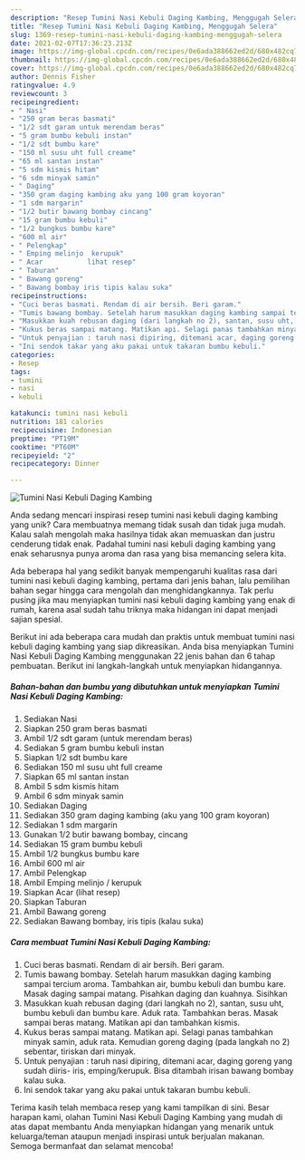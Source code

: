 ```yaml
---
description: "Resep Tumini Nasi Kebuli Daging Kambing, Menggugah Selera"
title: "Resep Tumini Nasi Kebuli Daging Kambing, Menggugah Selera"
slug: 1369-resep-tumini-nasi-kebuli-daging-kambing-menggugah-selera
date: 2021-02-07T17:36:23.213Z
image: https://img-global.cpcdn.com/recipes/0e6ada388662ed2d/680x482cq70/tumini-nasi-kebuli-daging-kambing-foto-resep-utama.jpg
thumbnail: https://img-global.cpcdn.com/recipes/0e6ada388662ed2d/680x482cq70/tumini-nasi-kebuli-daging-kambing-foto-resep-utama.jpg
cover: https://img-global.cpcdn.com/recipes/0e6ada388662ed2d/680x482cq70/tumini-nasi-kebuli-daging-kambing-foto-resep-utama.jpg
author: Dennis Fisher
ratingvalue: 4.9
reviewcount: 3
recipeingredient:
- " Nasi"
- "250 gram beras basmati"
- "1/2 sdt garam untuk merendam beras"
- "5 gram bumbu kebuli instan"
- "1/2 sdt bumbu kare"
- "150 ml susu uht full creame"
- "65 ml santan instan"
- "5 sdm kismis hitam"
- "6 sdm minyak samin"
- " Daging"
- "350 gram daging kambing aku yang 100 gram koyoran"
- "1 sdm margarin"
- "1/2 butir bawang bombay cincang"
- "15 gram bumbu kebuli"
- "1/2 bungkus bumbu kare"
- "600 ml air"
- " Pelengkap"
- " Emping melinjo  kerupuk"
- " Acar           lihat resep"
- " Taburan"
- " Bawang goreng"
- " Bawang bombay iris tipis kalau suka"
recipeinstructions:
- "Cuci beras basmati. Rendam di air bersih. Beri garam."
- "Tumis bawang bombay. Setelah harum masukkan daging kambing sampai tercium aroma. Tambahkan air, bumbu kebuli dan bumbu kare. Masak daging sampai matang. Pisahkan daging dan kuahnya. Sisihkan"
- "Masukkan kuah rebusan daging (dari langkah no 2), santan, susu uht, bumbu kebuli dan bumbu kare. Aduk rata. Tambahkan beras. Masak sampai beras matang. Matikan api dan tambahkan kismis."
- "Kukus beras sampai matang. Matikan api. Selagi panas tambahkan minyak samin, aduk rata. Kemudian goreng daging (pada langkah no 2) sebentar, tiriskan dari minyak."
- "Untuk penyajian : taruh nasi dipiring, ditemani acar, daging goreng yang sudah diiris- iris, emping/kerupuk. Bisa ditambah irisan bawang bombay kalau suka."
- "Ini sendok takar yang aku pakai untuk takaran bumbu kebuli."
categories:
- Resep
tags:
- tumini
- nasi
- kebuli

katakunci: tumini nasi kebuli 
nutrition: 181 calories
recipecuisine: Indonesian
preptime: "PT19M"
cooktime: "PT60M"
recipeyield: "2"
recipecategory: Dinner

---
```



![Tumini Nasi Kebuli Daging Kambing](https://img-global.cpcdn.com/recipes/0e6ada388662ed2d/680x482cq70/tumini-nasi-kebuli-daging-kambing-foto-resep-utama.jpg)

Anda sedang mencari inspirasi resep tumini nasi kebuli daging kambing yang unik? Cara membuatnya memang tidak susah dan tidak juga mudah. Kalau salah mengolah maka hasilnya tidak akan memuaskan dan justru cenderung tidak enak. Padahal tumini nasi kebuli daging kambing yang enak seharusnya punya aroma dan rasa yang bisa memancing selera kita.



Ada beberapa hal yang sedikit banyak mempengaruhi kualitas rasa dari tumini nasi kebuli daging kambing, pertama dari jenis bahan, lalu pemilihan bahan segar hingga cara mengolah dan menghidangkannya. Tak perlu pusing jika mau menyiapkan tumini nasi kebuli daging kambing yang enak di rumah, karena asal sudah tahu triknya maka hidangan ini dapat menjadi sajian spesial.


Berikut ini ada beberapa cara mudah dan praktis untuk membuat tumini nasi kebuli daging kambing yang siap dikreasikan. Anda bisa menyiapkan Tumini Nasi Kebuli Daging Kambing menggunakan 22 jenis bahan dan 6 tahap pembuatan. Berikut ini langkah-langkah untuk menyiapkan hidangannya.

<!--inarticleads1-->

##### Bahan-bahan dan bumbu yang dibutuhkan untuk menyiapkan Tumini Nasi Kebuli Daging Kambing:

1. Sediakan  Nasi
1. Siapkan 250 gram beras basmati
1. Ambil 1/2 sdt garam (untuk merendam beras)
1. Sediakan 5 gram bumbu kebuli instan
1. Siapkan 1/2 sdt bumbu kare
1. Sediakan 150 ml susu uht full creame
1. Siapkan 65 ml santan instan
1. Ambil 5 sdm kismis hitam
1. Ambil 6 sdm minyak samin
1. Sediakan  Daging
1. Sediakan 350 gram daging kambing (aku yang 100 gram koyoran)
1. Sediakan 1 sdm margarin
1. Gunakan 1/2 butir bawang bombay, cincang
1. Sediakan 15 gram bumbu kebuli
1. Ambil 1/2 bungkus bumbu kare
1. Ambil 600 ml air
1. Ambil  Pelengkap
1. Ambil  Emping melinjo / kerupuk
1. Siapkan  Acar           (lihat resep)
1. Siapkan  Taburan
1. Ambil  Bawang goreng
1. Sediakan  Bawang bombay, iris tipis (kalau suka)




<!--inarticleads2-->

##### Cara membuat Tumini Nasi Kebuli Daging Kambing:

1. Cuci beras basmati. Rendam di air bersih. Beri garam.
1. Tumis bawang bombay. Setelah harum masukkan daging kambing sampai tercium aroma. Tambahkan air, bumbu kebuli dan bumbu kare. Masak daging sampai matang. Pisahkan daging dan kuahnya. Sisihkan
1. Masukkan kuah rebusan daging (dari langkah no 2), santan, susu uht, bumbu kebuli dan bumbu kare. Aduk rata. Tambahkan beras. Masak sampai beras matang. Matikan api dan tambahkan kismis.
1. Kukus beras sampai matang. Matikan api. Selagi panas tambahkan minyak samin, aduk rata. Kemudian goreng daging (pada langkah no 2) sebentar, tiriskan dari minyak.
1. Untuk penyajian : taruh nasi dipiring, ditemani acar, daging goreng yang sudah diiris- iris, emping/kerupuk. Bisa ditambah irisan bawang bombay kalau suka.
1. Ini sendok takar yang aku pakai untuk takaran bumbu kebuli.




Terima kasih telah membaca resep yang kami tampilkan di sini. Besar harapan kami, olahan Tumini Nasi Kebuli Daging Kambing yang mudah di atas dapat membantu Anda menyiapkan hidangan yang menarik untuk keluarga/teman ataupun menjadi inspirasi untuk berjualan makanan. Semoga bermanfaat dan selamat mencoba!
